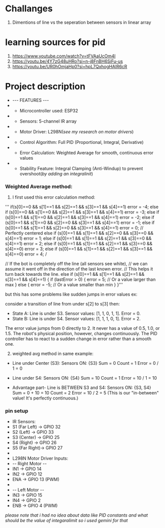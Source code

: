 # Challanges
1. Dimentions of line vs the seperation between sensors in linear array

# learning sources for pid
1. https://www.youtube.com/watch?v=tFVAaUcOm4I
2. https://youtu.be/4Y7zG48uHRo?si=n-j8FnBH6SiFu-us
3. https://youtu.be/UR0hOmjaHp0?si=hpL7QxhogHAIR6cR

# Project description
 * --- FEATURES ---
 *  - Microcontroller used: ESP32
 *  - Sensors: 5-channel IR array
 *  - Motor Driver: L298N(*see my research on motor drivers*)
 *  - Control Algorithm: Full PID (Proportional, Integral, Derivative)
 *  - Error Calculation: Weighted Average for smooth, continuous error values
 *  - Stability Feature: Integral Clamping (Anti-Windup) to prevent overshoot(*by adding an integralinit*)
 
### Weighted Average method:

1. I first used this error calculation method:

'''
  if(s[0]==0 && s[1]==1 && s[2]==1 && s[3]==1 && s[4]==1) error = -4; 
  else if (s[0]==0 && s[1]==0 && s[2]==1 && s[3]==1 && s[4]==1) error = -3;
  else if (s[0]==1 && s[1]==0 && s[2]==1 && s[3]==1 && s[4]==1) error = -2;
  else if (s[0]==1 && s[1]==0 && s[2]==0 && s[3]==1 && s[4]==1) error = -1;
  else if (s[0]==1 && s[1]==1 && s[2]==0 && s[3]==1 && s[4]==1) error = 0;   // Perfectly centered
  else if (s[0]==1 && s[1]==1 && s[2]==0 && s[3]==0 && s[4]==1) error = 1;
  else if (s[0]==1 && s[1]==1 && s[2]==1 && s[3]==0 && s[4]==1) error = 2;
  else if (s[0]==1 && s[1]==1 && s[2]==1 && s[3]==0 && s[4]==0) error = 3;
  else if (s[0]==1 && s[1]==1 && s[2]==1 && s[3]==1 && s[4]==0) error = 4; /
  
  // If the bot is completely off the line (all sensors see white),
  // we can assume it went off in the direction of the last known error.
  // This helps it turn back towards the line.
  else if (s[0]==1 && s[1]==1 && s[2]==1 && s[3]==1 && s[4]==1) {
      if (lastError > 0) {
          error = 5; // Or a value larger than max
      } else {
          error = -5; // Or a value smaller than min
      }
  }'''

but this has some problems like sudden jumps in error values ex:

consider a transition of line from under s[2] to s[3] then:

- State A: Line is under S3. Sensor values: [1, 1, 0, 1, 1]. Error = 0.
- State B: Line is under S4. Sensor values: [1, 1, 1, 0, 1]. Error = 2.

The error value jumps from 0 directly to 2. It never has a value of 0.5, 1.0, or 1.5. The robot's physical position, however, changes continuously. The PID controller has to react to a sudden change in error rather than a smooth one.

2. weighted avg method in same example:

- Line under Center (S3):
Sensors ON: {S3}
Sum = 0
Count = 1
Error = 0 / 1 = 0

- Line under S4:
Sensors ON: {S4}
Sum = 10
Count = 1
Error = 10 / 1 = 10

- Advantage part- Line is BETWEEN S3 and S4:
Sensors ON: {S3, S4}
Sum = 0 + 10 = 10
Count = 2
Error = 10 / 2 = 5 (This is our "in-between" value! It's perfectly continuous.)

 ### pin setup
 * IR Sensors:
 * S1 (Far Left) -> GPIO 32
 * S2 (Left)     -> GPIO 33
 * S3 (Center)   -> GPIO 25
 * S4 (Right)    -> GPIO 26
 * S5 (Far Right)-> GPIO 27
 *
 * L298N Motor Driver Inputs:
 * -- Right Motor --
 * IN1 -> GPIO 14
 * IN2 -> GPIO 12
 * ENA -> GPIO 13 (PWM)
 *
 * -- Left Motor --
 * IN3 -> GPIO 15
 * IN4 -> GPIO 2
 * ENB -> GPIO 4  (PWM)
 

*please note that i had no idea about data like PID constants and what should be the value of integaralimit so i used gemini for that*